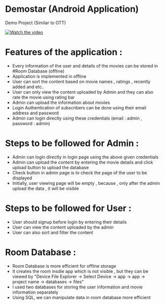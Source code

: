 # Demostar (Android Application)
Demo Project (Similar to OTT)

[![Watch the video](https://github.com/manoj228/Demostar/issues/1#issue-1096111395)](https://github.com/manoj228/Demostar/issues/1#issue-1096111395)

# Features of the application :

* Every information of the user and details of the movies can be stored in #Room Database (offline) <br/>
* Application is implemented in offline <br/>
* User can sort the content based on movie names , ratings , recently added and etc.. <br/>
* User can only view the content uploaded by Admin and they can also rate the movie using rating bar <br/>
* Admin can upload the information about movies <br/>
* Login Authentication of subscribers can be done using their email address and password<br/>
* Admin can login directly using these credentials (email : admin , password : admin) <br/>


# Steps to be followed for Admin : 

* Admin can login directly in login page using the above given credentials <br/>
* Admin can upload the content by entering the movie details and click upload button to upload the database <br/> 
* Check button in admin page is to check the page of the user to be displayed <br/>
* Initially, user viewing page will be empty , because , only after the admin upload the data , it will be visible <br/>


# Steps to be followed for User :

* User should signup before login by entering their details <br/>
* User can view the content uploaded by the admin <br/>
* User can also sort and filter the content <br/>

# Room Database :

* Room Database is more efficient for offline storage <br/>
* It creates the room insdie app which is not visible , but they can be viewed by "Device File Explorer -> Select Device -> app -> app -> project name -> databases -> files" <br/>
* I used two databases for storing the user information and movie information separately <br/>
* Using SQL, we can manipulate data in room database more efficient <br/>

